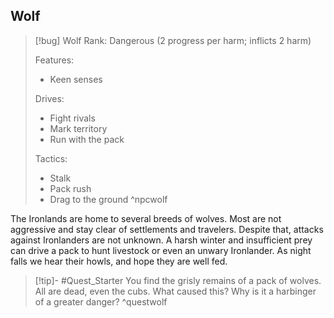 ## Wolf
>[!bug] Wolf
>Rank: Dangerous (2 progress per harm; inflicts 2 harm)
>
>Features:
>	- Keen senses
>
>Drives:
> 	- Fight rivals
> 	- Mark territory
> 	- Run with the pack
> 
> Tactics:
> 	- Stalk
> 	- Pack rush
> 	- Drag to the ground
> ^npcwolf

The Ironlands are home to several breeds of wolves. Most are not aggressive and stay clear of settlements and travelers. Despite that, attacks against Ironlanders are not unknown. A harsh winter and insufficient prey can drive a pack to hunt livestock or even an unwary Ironlander. As night falls we hear their howls, and hope they are well fed.

>[!tip]- #Quest_Starter
>You find the grisly remains of a pack of wolves. All are dead, even the cubs. What caused this? Why is it a harbinger of a greater danger?
>^questwolf